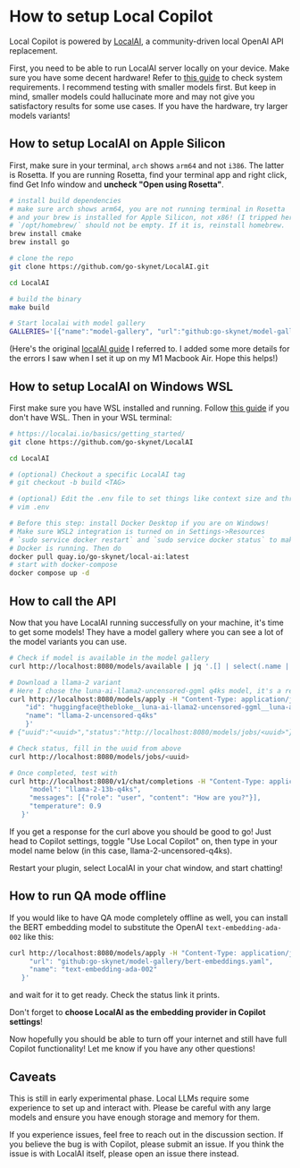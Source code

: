 # How to setup Local Copilot

Local Copilot is powered by [LocalAI](https://github.com/go-skynet/LocalAI), a community-driven local OpenAI API replacement.

First, you need to be able to run LocalAI server locally on your device. Make sure you have some decent hardware! Refer to [this guide](https://www.reddit.com/r/LocalLLaMA/comments/11o6o3f/how_to_install_llama_8bit_and_4bit/) to check system requirements. I recommend testing with smaller models first. But keep in mind, smaller models could hallucinate more and may not give you satisfactory results for some use cases. If you have the hardware, try larger models variants!

## How to setup LocalAI on Apple Silicon
First, make sure in your terminal, `arch` shows `arm64` and not `i386`. The latter is Rosetta. If you are running Rosetta, find your terminal app and right click, find Get Info window and **uncheck "Open using Rosetta"**.

```bash
# install build dependencies
# make sure arch shows arm64, you are not running terminal in Rosetta
# and your brew is installed for Apple Silicon, not x86! (I tripped here)
# `/opt/homebrew/` should not be empty. If it is, reinstall homebrew.
brew install cmake
brew install go

# clone the repo
git clone https://github.com/go-skynet/LocalAI.git

cd LocalAI

# build the binary
make build

# Start localai with model gallery
GALLERIES='[{"name":"model-gallery", "url":"github:go-skynet/model-gallery/index.yaml"}, {"url": "github:go-skynet/model-gallery/huggingface.yaml","name":"huggingface"}]' ./local-ai --models-path ./models/ --debug
```

(Here's the original [localAI guide](https://localai.io/basics/build/#build-on-mac) I referred to. I added some more details for the errors I saw when I set it up on my M1 Macbook Air. Hope this helps!)

## How to setup LocalAI on Windows WSL
First make sure you have WSL installed and running. Follow [this guide](https://learn.microsoft.com/en-us/windows/wsl/install) if you don't have WSL. Then in your WSL terminal:

```bash
# https://localai.io/basics/getting_started/
git clone https://github.com/go-skynet/LocalAI

cd LocalAI

# (optional) Checkout a specific LocalAI tag
# git checkout -b build <TAG>

# (optional) Edit the .env file to set things like context size and threads
# vim .env

# Before this step: install Docker Desktop if you are on Windows!
# Make sure WSL2 integration is turned on in Settings->Resources
# `sudo service docker restart` and `sudo service docker status` to make sure
# Docker is running. Then do
docker pull quay.io/go-skynet/local-ai:latest
# start with docker-compose
docker compose up -d
```

## How to call the API
Now that you have LocalAI running successfully on your machine, it's time to get some models! They have a model gallery where you can see a lot of the model variants you can use.

```bash
# Check if model is available in the model gallery
curl http://localhost:8080/models/available | jq '.[] | select(.name | contains("llama2"))'

# Download a llama-2 variant
# Here I chose the luna-ai-llama2-uncensored-ggml q4ks model, it's a relatively small one, under 4GB.
curl http://localhost:8080/models/apply -H "Content-Type: application/json" -d '{
    "id": "huggingface@thebloke__luna-ai-llama2-uncensored-ggml__luna-ai-llama2-uncensored.ggmlv3.q4_k_s.bin",
    "name": "llama-2-uncensored-q4ks"
	}'
# {"uuid":"<uuid>","status":"http://localhost:8080/models/jobs/<uuid>"}

# Check status, fill in the uuid from above
curl http://localhost:8080/models/jobs/<uuid>

# Once completed, test with
curl http://localhost:8080/v1/chat/completions -H "Content-Type: application/json" -d '{
     "model": "llama-2-13b-q4ks",
     "messages": [{"role": "user", "content": "How are you?"}],
     "temperature": 0.9
   }'
```

If you get a response for the curl above you should be good to go! Just head to Copilot settings, toggle "Use Local Copilot" on, then type in your model name below (in this case, llama-2-uncensored-q4ks).

Restart your plugin, select LocalAI in your chat window, and start chatting!

## How to run QA mode offline
If you would like to have QA mode completely offline as well, you can install the BERT embedding model to substitute the OpenAI `text-embedding-ada-002` like this:

```bash
curl http://localhost:8080/models/apply -H "Content-Type: application/json" -d '{
     "url": "github:go-skynet/model-gallery/bert-embeddings.yaml",
     "name": "text-embedding-ada-002"
   }'
```

and wait for it to get ready. Check the status link it prints.

Don't forget to **choose LocalAI as the embedding provider in Copilot settings**!

Now hopefully you should be able to turn off your internet and still have full Copilot functionality! Let me know if you have any other questions!

## Caveats
This is still in early experimental phase. Local LLMs require some experience to set up and interact with. Please be careful with any large models and ensure you have enough storage and memory for them.

If you experience issues, feel free to reach out in the discussion section. If you believe the bug is with Copilot, please submit an issue. If you think the issue is with LocalAI itself, please open an issue there instead.
